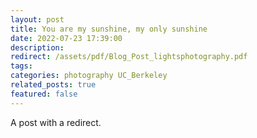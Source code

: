 ```yaml
---
layout: post
title: You are my sunshine, my only sunshine
date: 2022-07-23 17:39:00
description: 
redirect: /assets/pdf/Blog_Post_lightsphotography.pdf
tags:  
categories: photography UC_Berkeley
related_posts: true
featured: false
---
```


A post with a redirect.
